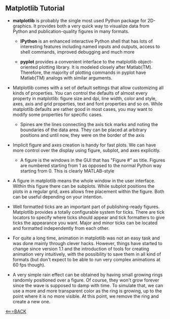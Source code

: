 ## Matplotlib Tutorial

- __matplotlib__ is probably the single most used Python package for 2D-graphics. It provides both a very quick way to visualize data from Python and publication-quality figures in many formats.

    - __IPython__ is an enhanced interactive Python shell that has lots of interesting features including named inputs and outputs, access to shell commands, improved debugging and much more

    - __pyplot__ provides a convenient interface to the matplotlib object-oriented plotting library. It is modeled closely after Matlab(TM). Therefore, the majority of plotting commands in pyplot have Matlab(TM) analogs with similar arguments.

- Matplotlib comes with a set of default settings that allow customizing all kinds of properties. You can control the defaults of almost every property in matplotlib: figure size and dpi, line width, color and style, axes, axis and grid properties, text and font properties and so on. While matplotlib defaults are rather good in most cases, you may want to modify some properties for specific cases.

    - Spines are the lines connecting the axis tick marks and noting the boundaries of the data area. They can be placed at arbitrary positions and until now, they were on the border of the axis

- Implicit figure and axes creation is handy for fast plots. We can have more control over the display using figure, subplot, and axes explicitly.

    - A figure is the windows in the GUI that has "Figure #" as title. Figures are numbered starting from 1 as opposed to the normal Python way starting from 0. This is clearly MATLAB-style

- A figure in matplotlib means the whole window in the user interface. Within this figure there can be subplots. While subplot positions the plots in a regular grid, axes allows free placement within the figure. Both can be useful depending on your intention.

- Well formatted ticks are an important part of publishing-ready figures. Matplotlib provides a totally configurable system for ticks. There are tick locators to specify where ticks should appear and tick formatters to give ticks the appearance you want. Major and minor ticks can be located and formatted independently from each other.

- For quite a long time, animation in matplotlib was not an easy task and was done mainly through clever hacks. However, things have started to change since version 1.1 and the introduction of tools for creating animation very intuitively, with the possibility to save them in all kind of formats (but don't expect to be able to run very complex animations at 60 fps though).

- A very simple rain effect can be obtained by having small growing rings randomly positioned over a figure. Of course, they won't grow forever since the wave is supposed to damp with time. To simulate that, we can use a more and more transparent color as the ring is growing, up to the point where it is no more visible. At this point, we remove the ring and create a new one.


[<===BACK](../README.md)
